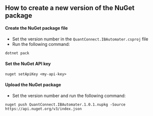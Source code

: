 ## How to create a new version of the NuGet package

#### Create the NuGet package file

- Set the version number in the `QuantConnect.IBAutomater.csproj` file
- Run the following command:
```
dotnet pack
```

#### Set the NuGet API key

```
nuget setApiKey <my-api-key>
```

#### Upload the NuGet package

- Set the version number and run the following command:
```
nuget push QuantConnect.IBAutomater.1.0.1.nupkg -Source https://api.nuget.org/v3/index.json
```